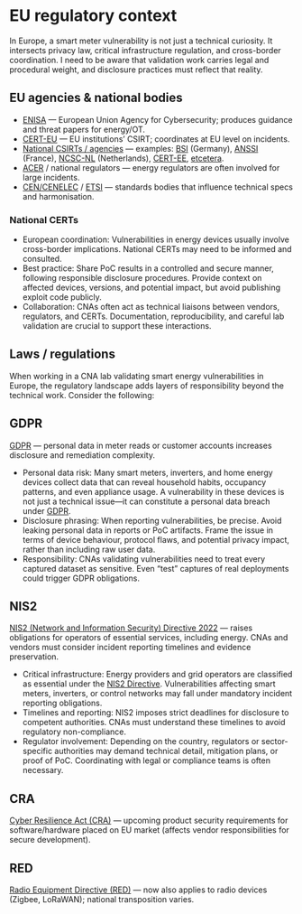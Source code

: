 # EU regulatory context

In Europe, a smart meter vulnerability is not just a technical curiosity. It intersects privacy law, critical 
infrastructure regulation, and cross-border coordination. I need to be aware that validation work carries legal and 
procedural weight, and disclosure practices must reflect that reality.

## EU agencies & national bodies

* [ENISA](https://www.enisa.europa.eu/) — European Union Agency for Cybersecurity; produces guidance and threat papers for energy/OT.
* [CERT-EU](https://cert.europa.eu/) — EU institutions’ CSIRT; coordinates at EU level on incidents.
* [National CSIRTs / agencies](https://tools.enisa.europa.eu/topics/incident-response/csirt-inventory/certs-by-country-interactive-map) — examples: [BSI](https://www.bsi.bund.de) (Germany), [ANSSI](https://cyber.gouv.fr/) (France), [NCSC-NL](https://www.ncsc.nl/) (Netherlands), [CERT-EE](https://www.cert.ee/), [etcetera](https://scadahacker.com/resources/cert.html). 
* [ACER](https://www.acer.europa.eu/) / national regulators — energy regulators are often involved for large incidents.
* [CEN/CENELEC](https://www.cencenelec.eu/european-standardization/european-standards/) / [ETSI](https://www.etsi.org/) — standards bodies that influence technical specs and harmonisation.

### National CERTs

- European coordination: Vulnerabilities in energy devices usually involve cross-border implications. National CERTs may need to be informed and consulted.  
- Best practice: Share PoC results in a controlled and secure manner, following responsible disclosure procedures. Provide context on affected devices, versions, and potential impact, but avoid publishing exploit code publicly.  
- Collaboration: CNAs often act as technical liaisons between vendors, regulators, and CERTs. Documentation, reproducibility, and careful lab validation are crucial to support these interactions.

## Laws / regulations

When working in a CNA lab validating smart energy vulnerabilities in Europe, the regulatory landscape adds layers of 
responsibility beyond the technical work. Consider the following:

## GDPR

[GDPR](https://gdpr-info.eu/) — personal data in meter reads or customer accounts increases disclosure and remediation complexity.

- Personal data risk: Many smart meters, inverters, and home energy devices collect data that can reveal household habits, occupancy patterns, and even appliance usage. A vulnerability in these devices is not just a technical issue—it can constitute a personal data breach under [GDPR](https://gdpr-info.eu/).  
- Disclosure phrasing: When reporting vulnerabilities, be precise. Avoid leaking personal data in reports or PoC artifacts. Frame the issue in terms of device behaviour, protocol flaws, and potential privacy impact, rather than including raw user data.  
- Responsibility: CNAs validating vulnerabilities need to treat every captured dataset as sensitive. Even “test” captures of real deployments could trigger GDPR obligations.

## NIS2

[NIS2 (Network and Information Security) Directive 2022](https://www.nis2-info.eu/) — raises obligations for operators of essential services, including energy. CNAs and vendors must consider incident reporting timelines and evidence preservation.

- Critical infrastructure: Energy providers and grid operators are classified as essential under the [NIS2 Directive](https://www.nis2-info.eu/). Vulnerabilities affecting smart meters, inverters, or control networks may fall under mandatory incident reporting obligations.  
- Timelines and reporting: NIS2 imposes strict deadlines for disclosure to competent authorities. CNAs must understand these timelines to avoid regulatory non-compliance.  
- Regulator involvement: Depending on the country, regulators or sector-specific authorities may demand technical detail, mitigation plans, or proof of PoC. Coordinating with legal or compliance teams is often necessary.

## CRA

[Cyber Resilience Act (CRA)](https://www.cyberresilienceact.eu/) — upcoming product security requirements for software/hardware placed on EU market (affects vendor responsibilities for secure development).

## RED

[Radio Equipment Directive (RED)](https://eur-lex.europa.eu/legal-content/EN/TXT/?uri=CELEX%3A02014L0053-20241228) — now also applies to radio devices (Zigbee, LoRaWAN); national transposition varies.

